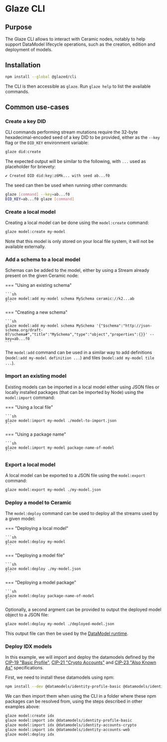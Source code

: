 # Glaze CLI

## Purpose

The Glaze CLI allows to interact with Ceramic nodes, notably to help support DataModel lifecycle operations, such as the creation, edition and deployment of models.

## Installation

```sh
npm install --global @glazed/cli
```

The CLI is then accessible as `glaze`. Run `glaze help` to list the available commands.

## Common use-cases

### Create a key DID

CLI commands performing stream mutations require the 32-byte hexadecimal-encoded seed of a key DID to be provided, either as the `--key` flag or the `DID_KEY` environment variable:

```sh
glaze did:create
```

The expected output will be similar to the following, with `...` used as placeholder for brievety:

```sh
✔ Created DID did:key:z6Mk... with seed ab...f0
```

The seed can then be used when running other commands:

```sh
glaze [command] --key=ab...f0
DID_KEY=ab...f0 glaze [command]
```

### Create a local model

Creating a local model can be done using the `model:create` command:

```sh
glaze model:create my-model
```

Note that this model is only stored on your local file system, it will not be available externally.

### Add a schema to a local model

Schemas can be added to the model, either by using a Stream already present on the given Ceramic node:

=== "Using an existing schema"

    ```sh
    glaze model:add my-model schema MySchema ceramic://k2...ab
    ```

=== "Creating a new schema"

    ```sh
    glaze model:add my-model schema MySchema '{"$schema":"http://json-schema.org/draft-07/schema#","title":"MySchema","type":"object","properties":{}}' --key=ab...f0
    ```

The `model:add` command can be used in a similar way to add definitions (`model:add my-model definition ...`) and tiles (`model:add my-model tile ...`).

### Import an existing model

Existing models can be imported in a local model either using JSON files or locally installed packages (that can be imported by Node) using the `model:import` command:

=== "Using a local file"

    ```sh
    glaze model:import my-model ./model-to-import.json
    ```

=== "Using a package name"

    ```sh
    glaze model:import my-model package-name-of-model
    ```

### Export a local model

A local model can be exported to a JSON file using the `model:export` command:

```sh
glaze model:export my-model ./my-model.json
```

### Deploy a model to Ceramic

The `model:deploy` command can be used to deploy all the streams used by a given model:

=== "Deploying a local model"

    ```sh
    glaze model:deploy my-model
    ```

=== "Deploying a model file"

    ```sh
    glaze model:deploy ./my-model.json
    ```

=== "Deploying a model package"

    ```sh
    glaze model:deploy package-name-of-model
    ```

Optionally, a second argment can be provided to output the deployed model object to a JSON file:

```sh
glaze model:deploy my-model ./deployed-model.json
```

This output file can then be used by the [DataModel runtime](modules/datamodel.md#datamodel-runtime).

### Deploy IDX models

In this example, we will import and deploy the datamodels defined by the [CIP-19 "Basic Profile"](https://github.com/ceramicnetwork/CIP/blob/main/CIPs/CIP-19/CIP-19.md), [CIP-21 "Crypto Accounts"](https://github.com/ceramicnetwork/CIP/blob/main/CIPs/CIP-21/CIP-21.md) and [CIP-23 "Also Known As"](https://github.com/ceramicnetwork/CIP/blob/main/CIPs/CIP-23/CIP-23.md) specifications.

First, we need to install these datamodels using npm:

```sh
npm install --dev @datamodels/identity-profile-basic @datamodels/identity-accounts-crypto @datamodels/identity-accounts-web
```

We can then import them when using the CLI in a folder where these npm packages can be resolved from, using the steps described in other examples above:

```sh
glaze model:create idx
glaze model:import idx @datamodels/identity-profile-basic
glaze model:import idx @datamodels/identity-accounts-crypto
glaze model:import idx @datamodels/identity-accounts-web
glaze model:deploy idx
```
